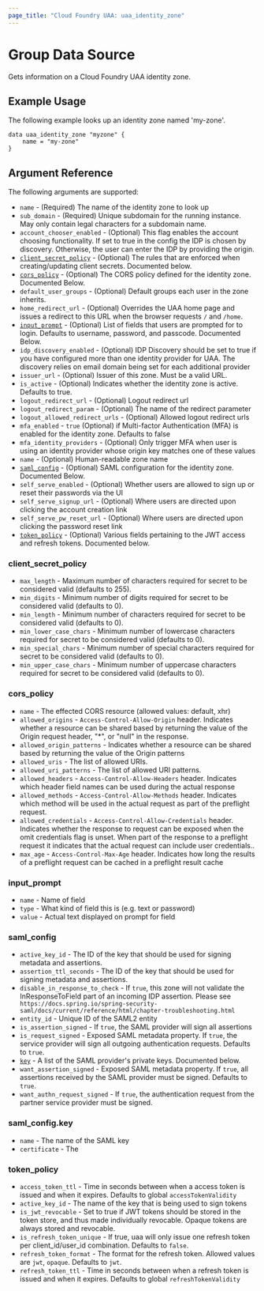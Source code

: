```yaml
---
page_title: "Cloud Foundry UAA: uaa_identity_zone"
---
```


# Group Data Source

Gets information on a Cloud Foundry UAA identity zone.

## Example Usage

The following example looks up an identity zone named 'my-zone'.

```
data uaa_identity_zone "myzone" {
    name = "my-zone"    
}
```

## Argument Reference

The following arguments are supported:

* `name` - (Required) The name of the identity zone to look up
* `sub_domain` - (Required) Unique subdomain for the running instance. May only contain legal characters for a subdomain name.
* `account_chooser_enabled` - (Optional) This flag enables the account choosing functionality. If set to true in the config the IDP is chosen by discovery. Otherwise, the user can enter the IDP by providing the origin.
* [`client_secret_policy`](#client_secret_policy) - (Optional) The rules that are enforced when creating/updating client secrets. Documented below.
* [`cors_policy`](#cors_policy) - (Optional) The CORS policy defined for the identity zone. Documented Below.
* `default_user_groups` - (Optional) Default groups each user in the zone inherits.
* `home_redirect_url` - (Optional) Overrides the UAA home page and issues a redirect to this URL when the browser requests `/` and `/home`.
* [`input_prompt`](#input_prompt) - (Optional) List of fields that users are prompted for to login. Defaults to username, password, and passcode. Documented Below.
* `idp_discovery_enabled` - (Optional) IDP Discovery should be set to true if you have configured more than one identity provider for UAA. The discovery relies on email domain being set for each additional provider
* `issuer_url` - (Optional) Issuer of this zone. Must be a valid URL.
* `is_active` - (Optional) Indicates whether the identity zone is active. Defaults to true.
* `logout_redirect_url` - (Optional) Logout redirect url
* `logout_redirect_param` - (Optional) The name of the redirect parameter
* `logout_allowed_redirect_urls` - (Optional) Allowed logout redirect urls
* `mfa_enabled` - `true` (Optional) if Multi-factor Authentication (MFA) is enabled for the identity zone. Defaults to false
* `mfa_identity_providers` - (Optional) Only trigger MFA when user is using an identity provider whose origin key matches one of these values
* `name` - (Optional) Human-readable zone name
* [`saml_config`](#saml_config) - (Optional) SAML configuration for the identity zone. Documented Below.
* `self_serve_enabled` - (Optional) Whether users are allowed to sign up or reset their passwords via the UI
* `self_serve_signup_url` - (Optional) Where users are directed upon clicking the account creation link
* `self_serve_pw_reset_url` - (Optional) Where users are directed upon clicking the password reset link
* [`token_policy`](#token_policy) - (Optional) Various fields pertaining to the JWT access and refresh tokens.  Documented below.

### client_secret_policy

* `max_length` - Maximum number of characters required for secret to be considered valid (defaults to 255).
* `min_digits` - Minimum number of digits required for secret to be considered valid (defaults to 0).
* `min_length` - Minimum number of characters required for secret to be considered valid (defaults to 0).
* `min_lower_case_chars` - Minimum number of lowercase characters required for secret to be considered valid (defaults to 0).
* `min_special_chars` - Minimum number of special characters required for secret to be considered valid (defaults to 0).
* `min_upper_case_chars` - Minimum number of uppercase characters required for secret to be considered valid (defaults to 0).

### cors_policy

* `name` - The effected CORS resource (allowed values: default, xhr)
* `allowed_origins` - `Access-Control-Allow-Origin` header. Indicates whether a resource can be shared based by returning the value of the Origin request header, "*", or "null" in the response.
* `allowed_origin_patterns` - Indicates whether a resource can be shared based by returning the value of the Origin patterns
* `allowed_uris` - The list of allowed URIs.
* `allowed_uri_patterns` - The list of allowed URI patterns.
* `allowed_headers` - `Access-Control-Allow-Headers` header. Indicates which header field names can be used during the actual response
* `allowed_methods` - `Access-Control-Allow-Methods` header. Indicates which method will be used in the actual request as part of the preflight request.
* `allowed_credentials` - `Access-Control-Allow-Credentials` header. Indicates whether the response to request can be exposed when the omit credentials flag is unset. When part of the response to a preflight request it indicates that the actual request can include user credentials..
* `max_age` - `Access-Control-Max-Age` header. Indicates how long the results of a preflight request can be cached in a preflight result cache

### input_prompt

* `name` - Name of field
* `type` - What kind of field this is (e.g. text or password)
* `value` - Actual text displayed on prompt for field

### saml_config

* `active_key_id` - The ID of the key that should be used for signing metadata and assertions.
* `assertion_ttl_seconds` - The ID of the key that should be used for signing metadata and assertions.
* `disable_in_response_to_check` - If `true`, this zone will not validate the InResponseToField part of an incoming IDP assertion. Please see` https://docs.spring.io/spring-security-saml/docs/current/reference/html/chapter-troubleshooting.html`
* `entity_id` - Unique ID of the SAML2 entity
* `is_assertion_signed` - If `true`, the SAML provider will sign all assertions
* `is_request_signed` - Exposed SAML metadata property. If `true`, the service provider will sign all outgoing authentication requests. Defaults to `true`.
* [`key`](#saml_configkey) - A list of the SAML provider's private keys. Documented below.
* `want_assertion_signed` - 	Exposed SAML metadata property. If `true`, all assertions received by the SAML provider must be signed. Defaults to `true`.
* `want_authn_request_signed` - If `true`, the authentication request from the partner service provider must be signed.

### saml_config.key
* `name` - The name of the SAML key
* `certificate` - The 

### token_policy
* `access_token_ttl` - Time in seconds between when a access token is issued and when it expires. Defaults to global `accessTokenValidity`
* `active_key_id` - The name of the key that is being used to sign tokens
* `is_jwt_revocable` - Set to true if JWT tokens should be stored in the token store, and thus made individually revocable. Opaque tokens are always stored and revocable.
* `is_refresh_token_unique` - If true, uaa will only issue one refresh token per client_id/user_id combination. Defaults to `false`.
* `refresh_token_format` - The format for the refresh token. Allowed values are `jwt`, `opaque`. Defaults to `jwt`.
* `refresh_token_ttl` - Time in seconds between when a refresh token is issued and when it expires. Defaults to global `refreshTokenValidity`